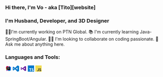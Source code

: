 ### Hi there, I'm Vo - aka [Tito][website]

### I'm Husband, Developer, and 3D Designer
:ok_man:I'm currently working on PTN Global.
:books: I'm currently learning Java-SpringBoot/Angular.
:raising_hand_man: I'm looking to collaborate on coding passionate.
:memo: Ask me about anything here.

### Languages and Tools:
<p><code><a target="_blank" rel="noopener noreferrer" href="#"><img height="20" src="/imgs/intellij-idea.png" style="max-width:100%;"></a></code>
<code><a target="_blank" rel="noopener noreferrer" href="#"><img height="20" src="/imgs/visual-studio-code.png" style="max-width:100%;"></a></code>
<code><a target="_blank" rel="noopener noreferrer" href="#"><img height="20" src="/imgs/visual-studio.png" style="max-width:100%;"></a></code>
<code><a target="_blank" rel="noopener noreferrer" href="#"><img height="20" src="/imgs/typescript.png" style="max-width:100%;"></a></code>
<code><a target="_blank" rel="noopener noreferrer" href="#"><img height="20" src="/imgs/javascript.png" style="max-width:100%;"></a></code>
